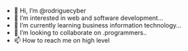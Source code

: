 - 👋 Hi, I’m @rodriguecyber
- 👀 I’m interested in web and software development...
- 🌱 I’m currently learning business information technology...
- 💞️ I’m looking to collaborate on .programmers..
- 📫 How to reach me on high level

<!---
rodriguecyber/rodriguecyber is a ✨ special ✨ repository because its `README.md` (this file) appears on your GitHub profile.
You can click the Preview link to take a look at your changes.
--->
